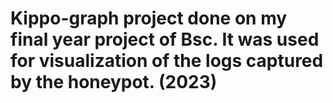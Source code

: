 # Kippo-graph project done on my final year project of Bsc. It was used for visualization of the logs captured by the honeypot. (2023)

